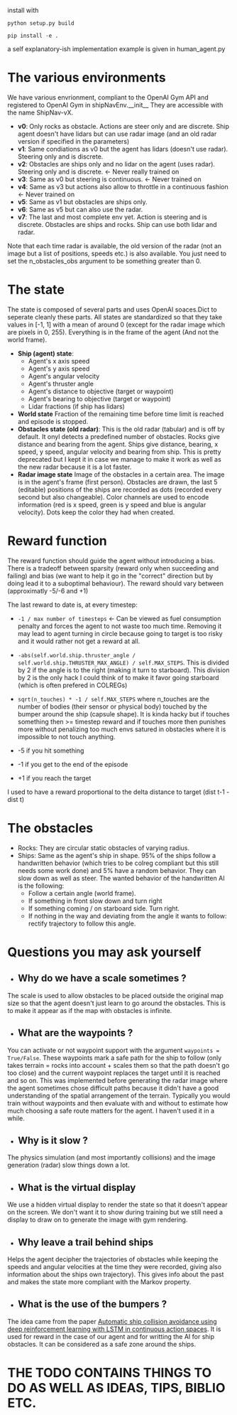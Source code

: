 install with

`python setup.py build`

`pip install -e .`

a self explanatory-ish implementation example is given in human_agent.py 


# The various environments

We have various envrionment, compliant to the OpenAI Gym API and registered to OpenAI Gym in shipNavEnv.\_\_init\_\_
They are accessible with the name ShipNav-vX.

* **v0**: Only rocks as obstacle. Actions are steer only and are discrete. Ship agent doesn't have lidars but can use radar image (and an old radar version if specified in the parameters)
* **v1**: Same condiations as v0 but the agent has lidars (doesn't use radar). Steering only and is discrete.
* **v2**: Obstacles are ships only and no lidar on the agent (uses radar). Steering only and is discrete. <- Never really trained on
* **v3**: Same as v0 but steering is continuous. <- Never trained on
* **v4**: Same as v3 but actions also allow to throttle in a continuous fashion <- Never trained on
* **v5**: Same as v1 but obstacles are ships only.
* **v6**: Same as v5 but can also use the radar.
* **v7**: The last and most complete env yet. Action is steering and is discrete. Obstacles are ships and rocks. Ship can use both lidar and radar.

Note that each time radar is available, the old version of the radar (not an image but a list of positions, speeds etc.) is also available. You just need to set the n_obstacles_obs argument to be something greater than 0.

# The state
The state is composed of several parts and uses OpenAI soaces.Dict to seperate cleanly these parts. All states are standardized so that they take values in [-1, 1] with a mean of around 0 (except for the radar image which are pixels in 0, 255).
Everything is in the frame of the agent (And not the world frame).

* **Ship (agent) state**:
    * Agent's x axis speed
    * Agent's y axis speed
    * Agent's angular velocity
    * Agent's thruster angle
    * Agent's distance to objective (target or waypoint)
    * Agent's bearing to objective (target or waypoint)
    * Lidar fractions (if ship has lidars)
* **World state**
Fraction of the remaining time before time limit is reached and episode is stopped.
* **Obstacles state (old radar)**:
This is the old radar (tabular) and is off by default. It onyl detects a predefined number of obstacles.
Rocks give distance and bearing from the agent.
Ships give distance, bearing, x speed, y speed, angular velocity and bearing from ship. This is pretty deprecated but I kept it in case we manage to make it work as well as the new radar because it is a lot faster.
* **Radar image state**
Image of the obstacles in a certain area. The image is in the agent's frame (first person). Obstacles are drawn, the last 5 (editable) positions of the ships are recorded as dots (recorded every second but also changeable).
Color channels are used to encode information (red is x speed, green is y speed and blue is angular velocity). Dots keep the color they had when created.

# **Reward function**
The reward function should guide the agent without introducing a bias. There is a tradeoff between sparsity (reward only when succeeding and failing) and bias (we want to help it go in the "correct" direction but by doing lead it to a suboptimal behaviour). The reward should vary between (approximatly -5/-6 and +1)

The last reward to date is, at every timestep:


* `-1 / max number of timesteps` <- Can be viewed as fuel consumption penalty and forces the agent to not waste too much time. Removing it may lead to agent turning in circle because going to target is too risky and it would rather not get a reward at all.

* `-abs(self.world.ship.thruster_angle / self.world.ship.THRUSTER_MAX_ANGLE) / self.MAX_STEPS`. This is divided by 2 if the angle is to the right (making it turn to starboard). This division by 2 is the only hack I could think of to make it favor going starboard (which is often prefered in COLREGs)

* `sqrt(n_touches) * -1 / self.MAX_STEPS` where n_touches are the number of bodies (their sensor or physical body) touched by the bumper around the ship (capsule shape). It is kinda hacky but if touches something then >= timestep reward and if touches more then punishes more without penalizing too much envs satured in obstacles where it is impossible to not touch anything.

* -5 if you hit something

* -1 if you get to the end of the episode

* +1 if you reach the target

I used to have a reward proportional to the delta distance to target (dist t-1  - dist t)

# **The obstacles**
* Rocks:
They are circular static obstacles of varying radius.
* Ships:
Same as the agent's ship in shape. 95% of the ships follow a handwritten behavior (which tries to be colreg compliant but this still needs some work done) and 5% have a random behavior. They can slow down as well as steer.
The wanted behavior of the handwritten AI is the following:
    * Follow a certain angle (world frame).
    * If something in front slow down and turn right
    * If something coming / on starboard side. Turn right.
    * If nothing in the way and deviating from the angle it wants to follow: rectify trajectory to follow this angle.


# Questions you may ask yourself
* ## Why do we have a scale sometimes ?
The scale is used to allow obstacles to be placed outside the original map size so that the agent doesn't just learn to go around the obstacles. This is to make it appear as if the map with obstacles is infinite.
* ## What are the waypoints ?
You can activate or not waypoint support with the argument `waypoints = True/False`. These waypoints mark a safe path for the ship to follow (only takes terrain = rocks into account + scales them so that the path doesn't go too close) and the current waypoint replaces the target until it is reached and so on. This was implemented before generating the radar image where the agent sometimes chose difficult paths because it didn't have a good understanding of the spatial arrangement of the terrain. Typically you would train without waypoints and then evaluate with and without to estimate how much choosing a safe route matters for the agent. I haven't used it in a while.
* ## Why is it slow ?
The physics simulation (and most importantly collisions) and the image generation (radar) slow things down a lot.
* ## What is the virtual display
We use a hidden virtual display to render the state so that it doesn't appear on the screen. We don't want it to show during training but we still need a display to draw on to generate the image with gym rendering.
* ## Why leave a trail behind ships
Helps the agent decipher the trajectories of obstacles while keeping the speeds and angular velocities at the time they were recorded, giving also information about the ships own trajectory). This gives info about the past and makes the state more compliant with the Markov property.
* ## What is the use of the bumpers ?
The idea came from the paper [Automatic ship collision avoidance using deep reinforcement learning with LSTM in continuous action spaces](https://link.springer.com/article/10.1007/s00773-020-00755-0). It is used for reward in the case of our agent and for writting the AI for ship obstacles. It can be considered as a safe zone around the ships.


# THE TODO CONTAINS THINGS TO DO AS WELL AS IDEAS, TIPS, BIBLIO ETC.